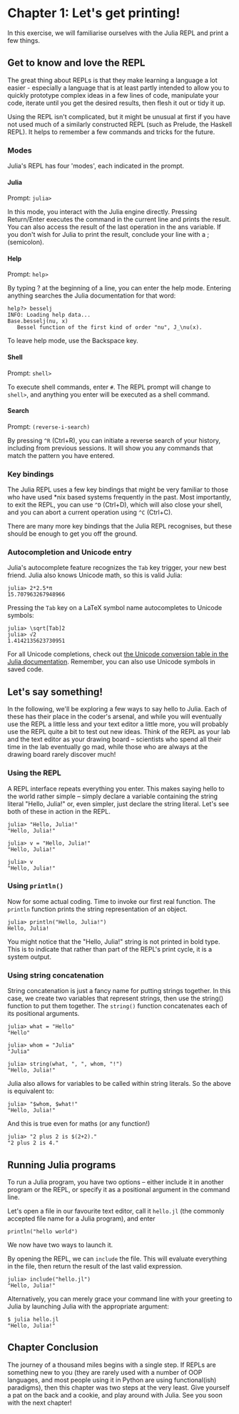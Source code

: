 # Chapter 1: Let's get printing! 

In this exercise, we will familiarise ourselves with the Julia REPL and print a few things.

## Get to know and love the REPL

The great thing about REPLs is that they make learning a language a lot easier - especially a language that is at least partly intended to allow you to quickly prototype complex ideas in a few lines of code, manipulate your code, iterate until you get the desired results, then flesh it out or tidy it up.

Using the REPL isn't complicated, but it might be unusual at first if you have not used much of a similarly constructed REPL (such as Prelude, the Haskell REPL). It helps to remember a few commands and tricks for the future.

### Modes

Julia's REPL has four 'modes', each indicated in the prompt.

#### Julia

Prompt: `julia>`

In this mode, you interact with the Julia engine directly. Pressing Return/Enter executes the command in the current line and prints the result. You can also access the result of the last operation in the ans variable. If you don't wish for Julia to print the result, conclude your line with a ; (semicolon).

#### Help

Prompt: `help>`

By typing ? at the beginning of a line, you can enter the help mode. Entering anything searches the Julia documentation for that word:

    help?> besselj
    INFO: Loading help data...
    Base.besselj(nu, x)
       Bessel function of the first kind of order "nu", J_\nu(x).

To leave help mode, use the Backspace key.

#### Shell

Prompt: `shell>`

To execute shell commands, enter `#`. The REPL prompt will change to `shell>`, and anything you enter will be executed as a shell command.

#### Search

Prompt: `(reverse-i-search)`

By pressing `^R` (Ctrl+R), you can initiate a reverse search of your history, including from previous sessions. It will show you any commands that match the pattern you have entered.

### Key bindings

The Julia REPL uses a few key bindings that might be very familiar to those who have used *nix based systems frequently in the past. Most importantly, to exit the REPL, you can use `^D` (Ctrl+D), which will also close your shell, and you can abort a current operation using `^C` (Ctrl+C).

There are many more key bindings that the Julia REPL recognises, but these should be enough to get you off the ground.

### Autocompletion and Unicode entry

Julia's autocomplete feature recognizes the `Tab` key trigger, your new best friend. Julia also knows Unicode math, so this is valid Julia:

    julia> 2*2.5*π
    15.707963267948966

Pressing the `Tab` key on a LaTeX symbol name autocompletes to Unicode symbols:

    julia> \sqrt[Tab]2 
    julia> √2 
    1.4142135623730951

For all Unicode completions, check out [the Unicode conversion table in the Julia documentation](https://github.com/JuliaLang/julia/blob/master/doc/manual/unicode-input-table.rst). Remember, you can also use Unicode symbols in saved code.

## Let's say something!

In the following, we'll be exploring a few ways to say hello to Julia. Each of these has their place in the coder's arsenal, and while you will eventually use the REPL a little less and your text editor a little more, you will probably use the REPL quite a bit to test out new ideas. Think of the REPL as your lab and the text editor as your drawing board – scientists who spend all their time in the lab eventually go mad, while those who are always at the drawing board rarely discover much!

### Using the REPL

A REPL interface repeats everything you enter. This makes saying hello to the world rather simple – simply declare a variable containing the string literal "Hello, Julia!" or, even simpler, just declare the string literal. Let's see both of these in action in the REPL.

    julia> "Hello, Julia!"
    "Hello, Julia!"

    julia> v = "Hello, Julia!"
    "Hello, Julia!"

    julia> v
    "Hello, Julia!"

### Using `println()`

Now for some actual coding. Time to invoke our first real function. The `println` function prints the string representation of an object.

    julia> println("Hello, Julia!")
    Hello, Julia!

You might notice that the "Hello, Julia!" string is not printed in bold type. This is to indicate that rather than part of the REPL's print cycle, it is a system output.

### Using string concatenation

String concatenation is just a fancy name for putting strings together. In this case, we create two variables that represent strings, then use the string() function to put them together. The `string()` function concatenates each of its positional arguments.

    julia> what = "Hello"
    "Hello"

    julia> whom = "Julia"
    "Julia"

    julia> string(what, ", ", whom, "!")
    "Hello, Julia!"

Julia also allows for variables to be called within string literals. So the above is equivalent to:

    julia> "$whom, $what!"
    "Hello, Julia!"

And this is true even for maths (or any function!)

    julia> "2 plus 2 is $(2+2)."
    "2 plus 2 is 4."


## Running Julia programs

To run a Julia program, you have two options – either include it in another program or the REPL, or specify it as a positional argument in the command line.

Let's open a file in our favourite text editor, call it `hello.jl` (the commonly accepted file name for a Julia program), and enter

	println("hello world")

We now have two ways to launch it.

By opening the REPL, we can `include` the file. This will evaluate everything in the file, then return the result of the last valid expression.

	julia> include("hello.jl")
	"Hello, Julia!"

Alternatively, you can merely grace your command line with your greeting to Julia by launching Julia with the appropriate argument:

    $ julia hello.jl
	"Hello, Julia!"


## Chapter Conclusion

The journey of a thousand miles begins with a single step. If REPLs are something new to you (they are rarely used with a number of OOP languages, and most people using it in Python are using functional(ish) paradigms), then this chapter was two steps at the very least. Give yourself a pat on the back and a cookie, and play around with Julia. See you soon with the next chapter!
